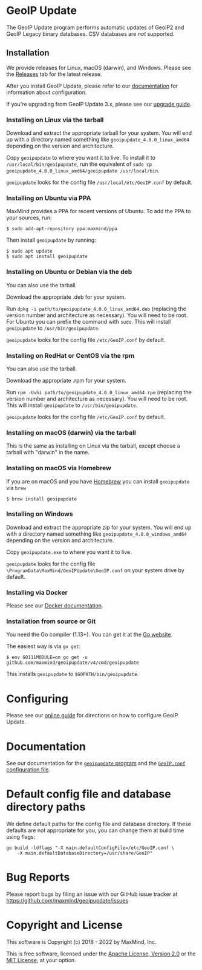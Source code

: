 # GeoIP Update

The GeoIP Update program performs automatic updates of GeoIP2 and GeoIP Legacy
binary databases. CSV databases are _not_ supported.

## Installation

We provide releases for Linux, macOS (darwin), and Windows. Please see the
[Releases](https://github.com/maxmind/geoipupdate/releases) tab for the
latest release.

After you install GeoIP Update, please refer to our
[documentation](https://dev.maxmind.com/geoip/updating-databases?lang=en) for information
about configuration.

If you're upgrading from GeoIP Update 3.x, please see our [upgrade
guide](https://dev.maxmind.com/geoip/upgrading-geoip-update?lang=en).

### Installing on Linux via the tarball

Download and extract the appropriate tarball for your system. You will end
up with a directory named something like `geoipupdate_4.0.0_linux_amd64`
depending on the version and architecture.

Copy `geoipupdate` to where you want it to live. To install it to
`/usr/local/bin/geoipupdate`, run the equivalent of `sudo cp
geoipupdate_4.0.0_linux_amd64/geoipupdate /usr/local/bin`.

`geoipupdate` looks for the config file `/usr/local/etc/GeoIP.conf` by
default.

### Installing on Ubuntu via PPA

MaxMind provides a PPA for recent versions of Ubuntu. To add the PPA to
your sources, run:

```
$ sudo add-apt-repository ppa:maxmind/ppa
```

Then install `geoipupdate` by running:

```
$ sudo apt update
$ sudo apt install geoipupdate
```

### Installing on Ubuntu or Debian via the deb

You can also use the tarball.

Download the appropriate .deb for your system.

Run `dpkg -i path/to/geoipupdate_4.0.0_linux_amd64.deb` (replacing the
version number and architecture as necessary). You will need to be root.
For Ubuntu you can prefix the command with `sudo`. This will install
`geoipupdate` to `/usr/bin/geoipupdate`.

`geoipupdate` looks for the config file `/etc/GeoIP.conf` by default.

### Installing on RedHat or CentOS via the rpm

You can also use the tarball.

Download the appropriate .rpm for your system.

Run `rpm -Uvhi path/to/geoipupdate_4.0.0_linux_amd64.rpm` (replacing the
version number and architecture as necessary). You will need to be root.
This will install `geoipupdate` to `/usr/bin/geoipupdate`.

`geoipupdate` looks for the config file `/etc/GeoIP.conf` by default.

### Installing on macOS (darwin) via the tarball

This is the same as installing on Linux via the tarball, except choose a
tarball with "darwin" in the name.

### Installing on macOS via Homebrew

If you are on macOS and you have [Homebrew](http://brew.sh/) you can install
`geoipupdate` via `brew`

```
$ brew install geoipupdate
```

### Installing on Windows

Download and extract the appropriate zip for your system. You will end up
with a directory named something like `geoipupdate_4.0.0_windows_amd64`
depending on the version and architecture.

Copy `geoipupdate.exe` to where you want it to live.

`geoipupdate` looks for the config file
`\ProgramData\MaxMind/GeoIPUpdate\GeoIP.conf` on your system drive by
default.

### Installing via Docker

Please see our [Docker documentation](doc/docker.md).

### Installation from source or Git

You need the Go compiler (1.13+). You can get it at the [Go
website](https://golang.org).

The easiest way is via `go get`:

    $ env GO111MODULE=on go get -u github.com/maxmind/geoipupdate/v4/cmd/geoipupdate

This installs `geoipupdate` to `$GOPATH/bin/geoipupdate`.

# Configuring

Please see our [online guide](https://dev.maxmind.com/geoip/updating-databases?lang=en) for
directions on how to configure GeoIP Update.

# Documentation

See our documentation for the [`geoipupdate` program](doc/geoipupdate.md)
and the [`GeoIP.conf` configuration file](doc/GeoIP.conf.md).

# Default config file and database directory paths

We define default paths for the config file and database directory. If
these defaults are not appropriate for you, you can change them at build
time using flags:

    go build -ldflags "-X main.defaultConfigFile=/etc/GeoIP.conf \
        -X main.defaultDatabaseDirectory=/usr/share/GeoIP"

# Bug Reports

Please report bugs by filing an issue with our GitHub issue tracker at
https://github.com/maxmind/geoipupdate/issues

# Copyright and License

This software is Copyright (c) 2018 - 2022 by MaxMind, Inc.

This is free software, licensed under the [Apache License, Version
2.0](LICENSE-APACHE) or the [MIT License](LICENSE-MIT), at your option.

